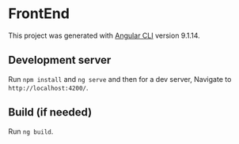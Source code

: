 # FrontEnd

This project was generated with [Angular CLI](https://github.com/angular/angular-cli) version 9.1.14.

## Development server

Run `npm install` and `ng serve` and then for a dev server, Navigate to `http://localhost:4200/`. 


## Build (if needed)

Run `ng build`.

